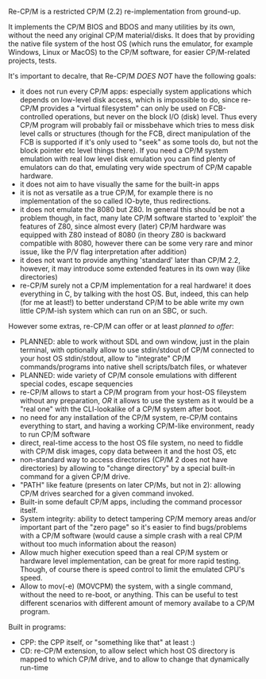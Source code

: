 Re-CP/M is a restricted CP/M (2.2) re-implementation from ground-up.

It implements the CP/M BIOS and BDOS and many utilities by its own,
without the need any original CP/M material/disks. It does that
by providing the native file system of the host OS (which runs the
emulator, for example Windows, Linux or MacOS) to the CP/M software,
for easier CP/M-related projects, tests.

It's important to decalre, that Re-CP/M *DOES NOT* have the following
goals:

* it does not run every CP/M apps: especially system applications which
depends on low-level disk access, which is impossible to do, since re-CP/M
provides a "virtual filesystem" can only be used on FCB-controlled operations,
but never on the block I/O (disk) level. Thus every CP/M program will probably
fail or missbehave which tries to mess disk level calls or structures (though
for the FCB, direct manipulation of the FCB is supported if it's only used
to "seek" as some tools do, but not the block pointer etc level things there).
If you need a CP/M system emulation with real low level disk emulation you
can find plenty of emulators can do that, emulating very wide spectrum of
CP/M capable hardware.
* it does not aim to have visually the same for the built-in apps
* it is not as versatile as a true CP/M, for example there is no implementation
of the so called IO-byte, thus redirections.
* it does not emulate the 8080 but Z80. In general this should be not a problem
though, in fact, many late CP/M software started to 'exploit' the features of
Z80, since almost every (later) CP/M hardware was equipped with Z80 instead of
8080 (in theory Z80 is backward compatible with 8080, however there can be some
very rare and minor issue, like the P/V flag interpretation after addition)
* it does not want to provide anything 'standard' later than CP/M 2.2, however,
it may introduce some extended features in its own way (like directories)
* re-CP/M surely not a CP/M implementation for a real hardware! it does everything
in C, by talking with the host OS. But, indeed, this can help (for me at least!)
to better understand CP/M to be able write my own little CP/M-ish system which
can run on an SBC, or such.

However some extras, re-CP/M can offer or at least *planned to offer*:

* PLANNED: able to work without SDL and own window, just in the plain terminal,
with optionally allow to use stdin/stdout of CP/M connected to your host OS
stdin/stdout, allow to "integrate" CP/M commands/programs into native shell
scripts/batch files, or whatever
* PLANNED: wide variety of CP/M console emulations with different special codes,
escape sequencies
* re-CP/M allows to start a CP/M program from your host-OS fileystem without
any preparation, *OR* it allows to use the system as it would be a "real one"
with the CLI-lookalike of a CP/M system after boot.
* no need for any installation of the CP/M system, re-CP/M contains everything
to start, and having a working CP/M-like environment, ready to run CP/M
software
* direct, real-time access to the host OS file system, no need to fiddle with
CP/M disk images, copy data between it and the host OS, etc
* non-standard way to access directories (CP/M 2 does not have directories) by
allowing to "change directory" by a special built-in command for a given CP/M
drive.
* "PATH" like feature (presents on later CP/Ms, but not in 2): allowing CP/M
drives searched for a given command invoked.
* Built-in some default CP/M apps, including the command processor itself.
* System integrity: ability to detect tampering CP/M memory areas and/or
important part of the "zero page" so it's easier to find bugs/problems with
a CP/M software (would cause a simple crash with a real CP/M without too
much information about the reason)
* Allow much higher execution speed than a real CP/M system or hardware level
implementation, can be great for more rapid testing. Though, of course there
is speed control to limit the emulated CPU's speed.
* Allow to mov(-e) (MOVCPM) the system, with a single command, without the need
to re-boot, or anything. This can be useful to test different scenarios with
different amount of memory availabe to a CP/M program.

Built in programs:

* CPP: the CPP itself, or "something like that" at least :)
* CD: re-CP/M extension, to allow select which host OS directory is mapped to
which CP/M drive, and to allow to change that dynamically run-time
